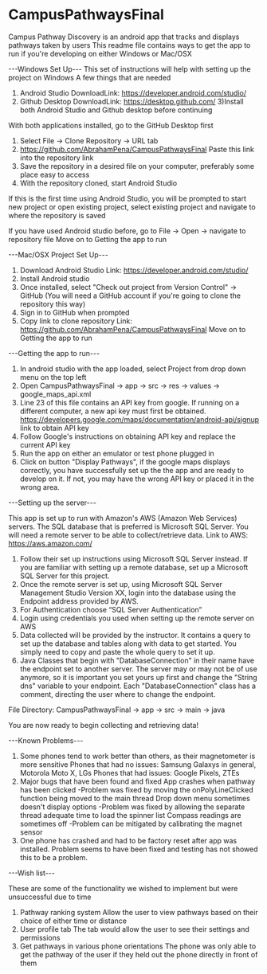 # CampusPathwaysFinal
Campus Pathway Discovery is an android app that tracks and displays pathways taken by users
This readme file contains ways to get the app to run if you're developing on either Windows or Mac/OSX

---Windows Set Up---
This set of instructions will help with setting up the project on Windows
A few things that are needed
1) Android Studio DownloadLink: https://developer.android.com/studio/
2) Github Desktop DownloadLink: https://desktop.github.com/
3)Install both Android Studio and Github desktop before continuing

With both applications installed, go to the GitHub Desktop first
1) Select File -> Clone Repository -> URL tab
2) https://github.com/AbrahamPena/CampusPathwaysFinal Paste this link into the repository link
3) Save the repository in a desired file on your computer, preferably some place easy to access
4) With the repository cloned, start Android Studio

If this is the first time using Android Studio, you will be prompted to start new project
or open existing project, select existing project and navigate to where the repository is saved

If you have used Android studio before, go to File -> Open -> navigate to repository file
Move on to Getting the app to run

---Mac/OSX Project Set Up---
1) Download Android Studio Link: https://developer.android.com/studio/
2) Install Android studio
3) Once installed, select "Check out project from Version Control" -> GitHub
   (You will need a GitHub account if you're going to clone the repository this way)
4) Sign in to GitHub when prompted
5) Copy link to clone repository Link: https://github.com/AbrahamPena/CampusPathwaysFinal
Move on to Getting the app to run

---Getting the app to run---
1) In android studio with the app loaded, select Project from drop down menu on the top left
2) Open CampusPathwaysFinal -> app -> src -> res -> values -> google_maps_api.xml
3) Line 23 of this file contains an API key from google. If running on a different computer,
   a new api key must first be obtained.
   https://developers.google.com/maps/documentation/android-api/signup link to obtain API key
4) Follow Google's instructions on obtaining API key and replace the current API key
5) Run the app on either an emulator or test phone plugged in
6) Click on button "Display Pathways", if the google maps displays correctly, you have successfully
   set up the the app and are ready to develop on it. If not, you may have the wrong API key or placed
   it in the wrong area.
   
---Setting up the server---

This app is set up to run with Amazon's AWS (Amazon Web Services) servers. The SQL database that is preferred is Microsoft SQL Server.
You will need a remote server to be able to collect/retrieve data. Link to AWS: https://aws.amazon.com/
1) Follow their set up instructions using Microsoft SQL Server instead. If you are familiar with setting up a remote database,
set up a Microsoft SQL Server for this project.
2) Once the remote server is set up, using Microsoft SQL Server Management Studio Version XX, login
   into the database using the Endpoint address provided by AWS.
3) For Authentication choose “SQL Server Authentication”
4) Login using credentials you used when setting up the remote server on AWS
5) Data collected will be provided by the instructor. It contains a query to set up the database and tables
   along with data to get started. You simply need to copy and paste the whole query to set it up.
6) Java Classes that begin with "DatabaseConnection" in their name have the endpoint set to another server.
   The server may or may not be of use anymore, so it is important you set yours up first and change the
   "String dns" variable to your endpoint. Each "DatabaseConnection" class has a comment, directing the user 
   where to change the endpoint.
   
File Directory: CampusPathwaysFinal -> app -> src -> main -> java

You are now ready to begin collecting and retrieving data!

---Known Problems---
1) Some phones tend to work better than others, as their magnetometer is more sensitive
   Phones that had no issues: Samsung Galaxys in general, Motorola Moto X, LGs
   Phones that had issues: Google Pixels, ZTEs
2) Major bugs that have been found and fixed
   App crashes when pathway has been clicked
   -Problem was fixed by moving the onPolyLineClicked function being moved to the main thread
   Drop down menu sometimes doesn't display options
   -Problem was fixed by allowing the separate thread adequate time to load the spinner list
   Compass readings are sometimes off
   -Problem can be mitigated by calibrating the magnet sensor
3) One phone has crashed and had to be factory reset after app was installed.
   Problem seems to have been fixed and testing has not showed this to be a problem.

---Wish list---

These are some of the functionality we wished to implement but were unsuccessful due to time
1) Pathway ranking system
   Allow the user to view pathways based on their choice of either time or distance
2) User profile tab
   The tab would allow the user to see their settings and permissions
3) Get pathways in various phone orientations
   The phone was only able to get the pathway of the user if they held out the phone directly in front of them
